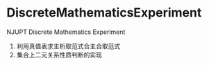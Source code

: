 # DiscreteMathematicsExperiment
NJUPT Discrete Mathematics Experiment 

1. 利用真值表求主析取范式合主合取范式 
2. 集合上二元关系性质判断的实现